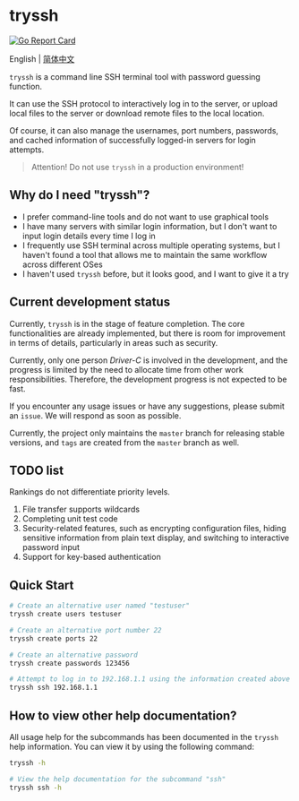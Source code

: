 # tryssh

[![Go Report Card](https://goreportcard.com/badge/github.com/Driver-C/tryssh)](https://goreportcard.com/report/github.com/Driver-C/tryssh)

English | [简体中文](README_zh.md)

`tryssh` is a command line SSH terminal tool with password guessing function. 

It can use the SSH protocol to interactively log in to the server, or upload local files to the server or download remote files to the local location.

Of course, it can also manage the usernames, port numbers, passwords, and cached information of successfully logged-in servers for login attempts.

> Attention! Do not use `tryssh` in a production environment!

## Why do I need "tryssh"?

* I prefer command-line tools and do not want to use graphical tools
* I have many servers with similar login information, but I don't want to input login details every time I log in
* I frequently use SSH terminal across multiple operating systems, but I haven't found a tool that allows me to maintain the same workflow across different OSes
* I haven't used `tryssh` before, but it looks good, and I want to give it a try

## Current development status

Currently, `tryssh` is in the stage of feature completion. The core functionalities are already implemented, but there is room for improvement in terms of details, particularly in areas such as security.

Currently, only one person *Driver-C* is involved in the development, and the progress is limited by the need to allocate time from other work responsibilities. Therefore, the development progress is not expected to be fast.

If you encounter any usage issues or have any suggestions, please submit an `issue`. We will respond as soon as possible.

Currently, the project only maintains the `master` branch for releasing stable versions, and `tags` are created from the `master` branch as well.

## TODO list

Rankings do not differentiate priority levels.

1. File transfer supports wildcards
2. Completing unit test code
3. Security-related features, such as encrypting configuration files, hiding sensitive information from plain text display, and switching to interactive password input
4. Support for key-based authentication

## Quick Start

```bash
# Create an alternative user named "testuser"
tryssh create users testuser

# Create an alternative port number 22
tryssh create ports 22

# Create an alternative password
tryssh create passwords 123456

# Attempt to log in to 192.168.1.1 using the information created above
tryssh ssh 192.168.1.1
```

## How to view other help documentation?

All usage help for the subcommands has been documented in the `tryssh` help information. You can view it by using the following command:

```bash
tryssh -h

# View the help documentation for the subcommand "ssh"
tryssh ssh -h
```
